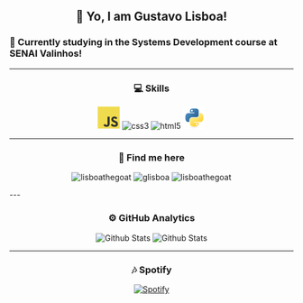 <p align="center">
  <h2  align="center"> 👋 Yo, I am Gustavo Lisboa!</h2>
  <h3> 🚀 Currently studying in the Systems Development course at SENAI Valinhos!</h3>
</p>


---

<h3 align="center">💻 Skills</h3>
<p align="center">
  <img src="https://raw.githubusercontent.com/devicons/devicon/master/icons/javascript/javascript-original.svg" alt="javascript" width="40" height="40"/>
  <img src="https://cdn.jsdelivr.net/gh/devicons/devicon@latest/icons/css3/css3-original.svg" alt="css3" width="40" height="40" />
  <img src="https://cdn.jsdelivr.net/gh/devicons/devicon@latest/icons/html5/html5-original.svg" alt="html5" width="40" height="40" />
  <img src="https://raw.githubusercontent.com/devicons/devicon/master/icons/python/python-original.svg" alt="python" width="40" height="40"/>
</p>

---

<h3 align="center">📲 Find me here</h3>
<p align="center">
  <a href="https://twitter.com/lisboathegoat" style="text-decoration: none;" target="">
    <img src="https://raw.githubusercontent.com/rahuldkjain/github-profile-readme-generator/master/src/images/icons/Social/twitter.svg" alt="lisboathegoat" height="30" width="40" />
  </a>
  <a href="https://linkedin.com/in/glisboa" style="text-decoration: none;" target="">
   <img src="https://raw.githubusercontent.com/rahuldkjain/github-profile-readme-generator/master/src/images/icons/Social/linked-in-alt.svg" alt="glisboa" height="30" width="40" />
  </a>
  <a href="https://instagram.com/lisboathegoat" style="text-decoration: none;" target="">
    <img src="https://raw.githubusercontent.com/rahuldkjain/github-profile-readme-generator/master/src/images/icons/Social/instagram.svg" alt="lisboathegoat" height="30" width="40" />
  </a>
</p>
---

<h3 align="center" >⚙️ GitHub Analytics</h3>
<p align="center">
  <img src="https://github-readme-stats.vercel.app/api?username=lisboathecoder&theme=dark&show_icons=true&hide_border=true&count_private=true" alt="Github Stats" />
  <img src="https://github-readme-stats.hackclub.dev/api/wakatime?username=9799&api_domain=hackatime.hackclub.com&&custom_title=Hackatime+Stats&layout=compact&cache_seconds=0&langs_count=8&theme=dark" alt="Github Stats" />
</p>

---
 <h3 align="center">🎶 Spotify</h3>
<p align="center">
  <a href="https://open.spotify.com/user/31xx2gzqtyqlw7zlu2p3t6u255dq" target="_blank">
    <img src="https://spotify-github-profile.kittinanx.com/api/view?uid=31xx2gzqtyqlw7zlu2p3t6u255dq&cover_image=true&theme=compact&show_offline=false&background_color=000000&interchange=true" alt="Spotify" />
  </a>
</p>






